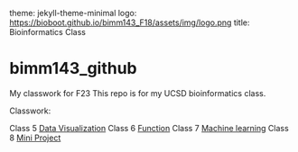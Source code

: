 theme: jekyll-theme-minimal
logo: https://bioboot.github.io/bimm143_F18/assets/img/logo.png
title: Bioinformatics Class

# bimm143_github
My classwork for F23
This repo is for my UCSD bioinformatics class. 


Classwork:

Class 5 [Data Visualization](https://github.com/student558/bimm143_github/blob/main/class05/class05.pdf)
Class 6 [Function](https://github.com/student558/bimm143_github/blob/main/class07/class-06-Function-Assignment.pdf)
Class 7 [Machine learning](https://github.com/student558/bimm143_github/blob/main/class07/class07.pdf)
Class 8 [Mini Project](https://github.com/student558/bimm143_github/blob/main/class08/class08.pdf)
